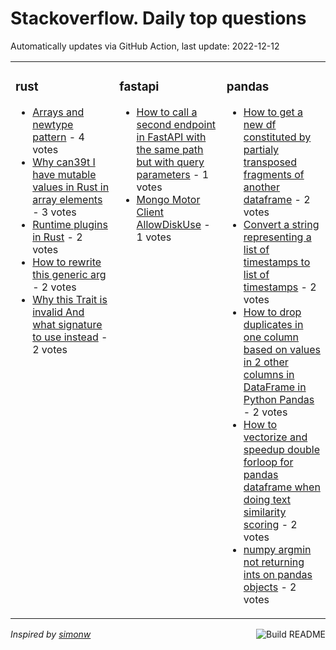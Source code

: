 # Stackoverflow. Daily top questions 

Automatically updates via GitHub Action, last update: <!-- date starts -->2022-12-12<!-- date ends -->


<table><tr><td valign="top" width="33%">

### rust
<!-- rust starts -->
* [Arrays and newtype pattern](https://stackoverflow.com/questions/74773079/arrays-and-newtype-pattern) - 4 votes
* [Why can39t I have mutable values in Rust in array elements](https://stackoverflow.com/questions/74757968/why-cant-i-have-mutable-values-in-rust-in-array-elements) - 3 votes
* [Runtime plugins in Rust](https://stackoverflow.com/questions/74768538/runtime-plugins-in-rust) - 2 votes
* [How to rewrite this generic arg](https://stackoverflow.com/questions/74772545/how-to-rewrite-this-generic-arg) - 2 votes
* [Why this Trait is invalid And what signature to use instead](https://stackoverflow.com/questions/74765384/why-this-trait-is-invalid-and-what-signature-to-use-instead) - 2 votes
<!-- rust ends -->
</td><td valign="top" width="34%">


### fastapi
<!-- fastapi starts -->
* [How to call a second endpoint in FastAPI with the same path but with query parameters](https://stackoverflow.com/questions/74759003/how-to-call-a-second-endpoint-in-fastapi-with-the-same-path-but-with-query-para) - 1 votes
* [Mongo Motor Client AllowDiskUse](https://stackoverflow.com/questions/74764884/mongo-motor-client-allowdiskuse) - 1 votes
<!-- fastapi ends -->
</td><td valign="top" width="34%">


### pandas
<!-- pandas starts -->
* [How to get a new df constituted by partialy transposed fragments of another dataframe](https://stackoverflow.com/questions/74769052/how-to-get-a-new-df-constituted-by-partialy-transposed-fragments-of-another-data) - 2 votes
* [Convert a string representing a list of timestamps to list of timestamps](https://stackoverflow.com/questions/74760492/convert-a-string-representing-a-list-of-timestamps-to-list-of-timestamps) - 2 votes
* [How to drop duplicates in one column based on values in 2 other columns in DataFrame in Python Pandas](https://stackoverflow.com/questions/74773052/how-to-drop-duplicates-in-one-column-based-on-values-in-2-other-columns-in-dataf) - 2 votes
* [How to vectorize and speedup double forloop for pandas dataframe when doing text similarity scoring](https://stackoverflow.com/questions/74759543/how-to-vectorize-and-speed-up-double-for-loop-for-pandas-dataframe-when-doing-te) - 2 votes
* [numpy argmin not returning ints on pandas objects](https://stackoverflow.com/questions/74775659/numpy-argmin-not-returning-ints-on-pandas-objects) - 2 votes
<!-- pandas ends -->
</td></tr></table>

<a href="https://github.com/hp0404/hp0404/actions"><img src="https://github.com/hp0404/hp0404/workflows/Build%20README/badge.svg" align="right" alt="Build README"></a> <p>*Inspired by  [simonw](https://github.com/simonw/simonw)*</p>
